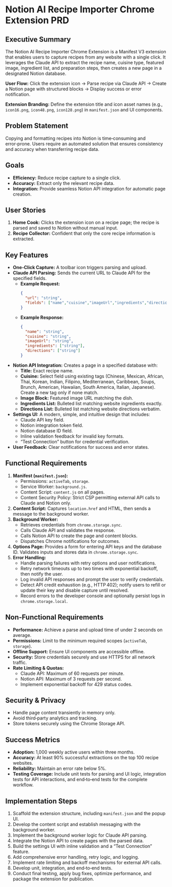 # Notion AI Recipe Importer Chrome Extension PRD

## Executive Summary
The Notion AI Recipe Importer Chrome Extension is a Manifest V3 extension that enables users to capture recipes from any website with a single click. It leverages the Claude API to extract the recipe name, cuisine type, featured image, ingredient list, and preparation steps, then creates a new page in a designated Notion database.

**User Flow:** Click the extension icon → Parse recipe via Claude API → Create a Notion page with structured blocks → Display success or error notification.

**Extension Branding:** Define the extension title and icon asset names (e.g., `icon16.png`, `icon48.png`, `icon128.png`) in `manifest.json` and UI components.

## Problem Statement
Copying and formatting recipes into Notion is time‑consuming and error‑prone. Users require an automated solution that ensures consistency and accuracy when transferring recipe data.

## Goals
- **Efficiency:** Reduce recipe capture to a single click.
- **Accuracy:** Extract only the relevant recipe data.
- **Integration:** Provide seamless Notion API integration for automatic page creation.

## User Stories
1. **Home Cook:** Clicks the extension icon on a recipe page; the recipe is parsed and saved to Notion without manual input.
2. **Recipe Collector:** Confident that only the core recipe information is extracted.

## Key Features
- **One‑Click Capture:** A toolbar icon triggers parsing and upload.
- **Claude API Parsing:** Sends the current URL to Claude API for the specified fields.
  - **Example Request:**
    ```json
    {
      "url": "string",
      "fields": ["name","cuisine","imageUrl","ingredients","directions"]
    }
    ```
  - **Example Response:**
    ```json
    {
      "name": "string",
      "cuisine": "string",
      "imageUrl": "string",
      "ingredients": ["string"],
      "directions": ["string"]
    }
    ```
- **Notion API Integration:** Creates a page in a specified database with:
  - **Title:** Exact recipe name.
  - **Cuisine:** Select field using existing tags (Chinese, Mexican, African, Thai, Korean, Indian, Filipino, Mediterranean, Caribbean, Soups, Brunch, American, Hawaiian, South America, Italian, Japanese). Create a new tag only if none match.
  - **Image Block:** Featured image URL matching the dish.
  - **Ingredients List:** Bulleted list matching website ingredients exactly.
  - **Directions List:** Bulleted list matching website directions verbatim.
- **Settings UI:** A modern, simple, and intuitive design that includes:
  - Claude API key field.
  - Notion integration token field.
  - Notion database ID field.
  - Inline validation feedback for invalid key formats.
  - “Test Connection” button for credential verification.
- **User Feedback:** Clear notifications for success and error states.

## Functional Requirements
1. **Manifest (`manifest.json`):**
   - Permissions: `activeTab`, `storage`.
   - Service Worker: `background.js`.
   - Content Script: `content.js` on all pages.
   - Content Security Policy: Strict CSP permitting external API calls to Claude and Notion only.
2. **Content Script:** Captures `location.href` and HTML, then sends a message to the background worker.
3. **Background Worker:**
   - Retrieves credentials from `chrome.storage.sync`.
   - Calls Claude API and validates the response.
   - Calls Notion API to create the page and content blocks.
   - Dispatches Chrome notifications for outcomes.
4. **Options Page:** Provides a form for entering API keys and the database ID. Validates inputs and stores data in `chrome.storage.sync`.
5. **Error Handling:**
   - Handle parsing failures with retry options and user notifications.
   - Retry network timeouts up to two times with exponential backoff, then notify the user.
   - Log invalid API responses and prompt the user to verify credentials.
   - Detect API credit exhaustion (e.g., HTTP 402); notify users to refill or update their key and disable capture until resolved.
   - Record errors to the developer console and optionally persist logs in `chrome.storage.local`.

## Non‑Functional Requirements
- **Performance:** Achieve a parse and upload time of under 2 seconds on average.
- **Permissions:** Limit to the minimum required scopes (`activeTab`, `storage`).
- **Offline Support:** Ensure UI components are accessible offline.
- **Security:** Store credentials securely and use HTTPS for all network traffic.
- **Rate Limiting & Quotas:**
  - Claude API: Maximum of 60 requests per minute.
  - Notion API: Maximum of 3 requests per second.
  - Implement exponential backoff for 429 status codes.

## Security & Privacy
- Handle page content transiently in memory only.
- Avoid third‑party analytics and tracking.
- Store tokens securely using the Chrome Storage API.

## Success Metrics
- **Adoption:** 1,000 weekly active users within three months.
- **Accuracy:** At least 90% successful extractions on the top 100 recipe websites.
- **Reliability:** Maintain an error rate below 5%.
- **Testing Coverage:** Include unit tests for parsing and UI logic, integration tests for API interactions, and end‑to‑end tests for the complete workflow.

## Implementation Steps
1. Scaffold the extension structure, including `manifest.json` and the popup UI.
2. Develop the content script and establish messaging with the background worker.
3. Implement the background worker logic for Claude API parsing.
4. Integrate the Notion API to create pages with the parsed data.
5. Build the settings UI with inline validation and a “Test Connection” feature.
6. Add comprehensive error handling, retry logic, and logging.
7. Implement rate limiting and backoff mechanisms for external API calls.
8. Develop unit, integration, and end‑to‑end tests.
9. Conduct final testing, apply bug fixes, optimize performance, and package the extension for publication.
